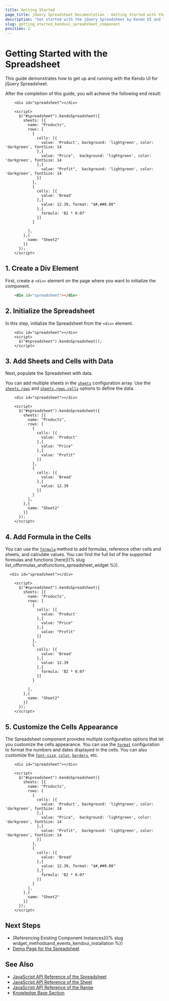 ```yaml
---
title: Getting Started
page_title: jQuery Spreadsheet Documentation - Getting Started with the Spreadsheet
description: "Get started with the jQuery Spreadsheet by Kendo UI and learn how to create and initialize the component in a few easy steps."
slug: getting_started_kendoui_spreadsheet_component
position: 2
---
```



# Getting Started with the Spreadsheet 

This guide demonstrates how to get up and running with the Kendo UI for jQuery Spreadsheet.

After the completion of this guide, you will achieve the following end result:

```dojo
    <div id="spreadsheet"></div>

    <script>
      $("#spreadsheet").kendoSpreadsheet({  
        sheets: [{
          name: "Products",               
          rows: [
            {
              cells: [{ 
                value: 'Product', background: 'lightgreen', color: 'darkgreen', fontSize: 14
              },{
                value: "Price",  background: 'lightgreen', color: 'darkgreen', fontSize: 14
              },{
                value: "Profit",  background: 'lightgreen', color: 'darkgreen', fontSize: 14
              }]
            },
            {
              cells: [{ 
                value: 'Bread'
              },{
                value: 12.39, format: "$#,##0.00"
              },{
                formula: 'B2 * 0.07'
              }]
            }

          ],
        },{
          name: "Sheet2"
        }]
      });
    </script>
```

## 1. Create a Div Element

First, create a `<div>` element on the page where you want to initialize the component.

```html
    <div id="spreadsheet"></div>
```

## 2. Initialize the Spreadsheet

In this step, initialize the Spreadsheet from the `<div>` element.

```dojo
    <div id="spreadsheet"></div>
    <script>
      $("#spreadsheet").kendoSpreadsheet();
    </script>
```

## 3. Add Sheets and Cells with Data

Next, populate the Spreadsheet with data.

You can add multiple sheets in the [`sheets`](/api/javascript/ui/spreadsheet/configuration/sheets) configuration array. Use the [`sheets.rows`](/api/javascript/ui/spreadsheet/configuration/sheets.rows) and [`sheets.rows.cells`](/api/javascript/ui/spreadsheet/configuration/sheets.rows.cells) options to define the data.

```dojo
    <div id="spreadsheet"></div>

    <script>
      $("#spreadsheet").kendoSpreadsheet({  
        sheets: [{
          name: "Products",               
          rows: [
            {
              cells: [{ 
                value: 'Product'
              },{
                value: "Price"
              },{
                value: "Profit"
              }]
            },
            {
              cells: [{ 
                value: 'Bread'
              },{
                value: 12.39
              }]
            }
          ],
        },{
          name: "Sheet2"
        }]
      });
    </script>
```

## 4. Add Formula in the Cells

You can use the [`formula`](/api/javascript/spreadsheet/range/methods/formula) method to add formulas, reference other cells and sheets, and calculate values. You can find the full list of the supported formulas and functions [here]({% slug list_offormulas_andfunctions_spreadsheet_widget %}).

```dojo
  <div id="spreadsheet"></div>

    <script>
      $("#spreadsheet").kendoSpreadsheet({  
        sheets: [{
          name: "Products",               
          rows: [
            {
              cells: [{ 
                value: 'Product'
              },{
                value: "Price"
              },{
                value: "Profit"
              }]
            },
            {
              cells: [{ 
                value: 'Bread'
              },{
                value: 12.39
              },{
                formula: 'B2 * 0.07'
              }]
            }

          ],
        },{
          name: "Sheet2"
        }]
      });
    </script>
```

## 5. Customize the Cells Appearance

The Spreadsheet component provides multiple configuration options that let you customize the cells appearance. You can use the [`format`](/api/javascript/ui/spreadsheet/configuration/sheets.rows.cells.format) configuration to format the numbers and dates displayed in the cells. You can also customize the [`font-size`](/api/javascript/ui/spreadsheet/configuration/sheets.rows.cells.fontsize), [`color`](/api/javascript/ui/spreadsheet/configuration/sheets.rows.cells.color), [`borders`](/api/javascript/ui/spreadsheet/configuration/sheets.rows.cells.bordertop), etc.

```dojo
    <div id="spreadsheet"></div>

    <script>
      $("#spreadsheet").kendoSpreadsheet({  
        sheets: [{
          name: "Products",               
          rows: [
            {
              cells: [{ 
                value: 'Product', background: 'lightgreen', color: 'darkgreen', fontSize: 14
              },{
                value: "Price",  background: 'lightgreen', color: 'darkgreen', fontSize: 14
              },{
                value: "Profit",  background: 'lightgreen', color: 'darkgreen', fontSize: 14
              }]
            },
            {
              cells: [{ 
                value: 'Bread'
              },{
                value: 12.39, format: "$#,##0.00"
              },{
                formula: 'B2 * 0.07'
              }]
            }
          ],
        },{
          name: "Sheet2"
        }]
      });
    </script>
```


## Next Steps

* [Referencing Existing Component Instances]({% slug widget_methodsand_events_kendoui_installation %})
* [Demo Page for the Spreadsheet](https://demos.telerik.com/kendo-ui/spreadsheet/index)

## See Also 

* [JavaScript API Reference of the Spreadsheet](/api/javascript/ui/spreadsheet)
* [JavaScript API Reference of the Sheet](/api/javascript/spreadsheet/sheet)
* [JavaScript API Reference of the Range](/api/javascript/spreadsheet/range)
* [Knowledge Base Section](/knowledge-base)


